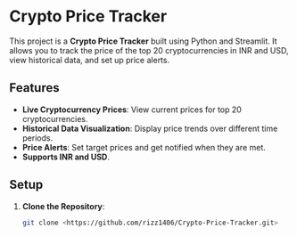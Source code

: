 # Crypto Price Tracker

This project is a **Crypto Price Tracker** built using Python and Streamlit. It allows you to track the price of the top 20 cryptocurrencies in INR and USD, view historical data, and set up price alerts.

## Features

- **Live Cryptocurrency Prices**: View current prices for top 20 cryptocurrencies.
- **Historical Data Visualization**: Display price trends over different time periods.
- **Price Alerts**: Set target prices and get notified when they are met.
- **Supports INR and USD**.

## Setup

1. **Clone the Repository**:
   
   ```bash
   git clone <https://github.com/rizz1406/Crypto-Price-Tracker.git>
